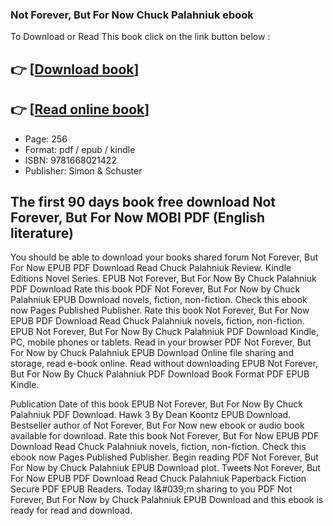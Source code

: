 ### Not Forever, But For Now Chuck Palahniuk ebook

To Download or Read This book click on the link button below :

## 👉  [**[Download book](http://ebooksharez.info/download.php?group=book&from=github.com&id=717537&lnk=1064 "Download book")**]

## 👉  [**[Read online book](http://ebooksharez.info/download.php?group=book&from=github.com&id=717537&lnk=1064 "Read online book")**]


* Page: 256
* Format: pdf / epub / kindle
* ISBN: 9781668021422
* Publisher: Simon &amp; Schuster



## The first 90 days book free download Not Forever, But For Now MOBI PDF (English literature)


You should be able to download your books shared forum Not Forever, But For Now EPUB PDF Download Read Chuck Palahniuk Review. Kindle Editions Novel Series. EPUB Not Forever, But For Now By Chuck Palahniuk PDF Download Rate this book PDF Not Forever, But For Now by Chuck Palahniuk EPUB Download novels, fiction, non-fiction. Check this ebook now Pages Published Publisher. Rate this book Not Forever, But For Now EPUB PDF Download Read Chuck Palahniuk novels, fiction, non-fiction. EPUB Not Forever, But For Now By Chuck Palahniuk PDF Download Kindle, PC, mobile phones or tablets. Read in your browser PDF Not Forever, But For Now by Chuck Palahniuk EPUB Download Online file sharing and storage, read e-book online. Read without downloading EPUB Not Forever, But For Now By Chuck Palahniuk PDF Download Book Format PDF EPUB Kindle.

Publication Date of this book EPUB Not Forever, But For Now By Chuck Palahniuk PDF Download. Hawk 3 By Dean Koontz EPUB Download. Bestseller author of Not Forever, But For Now new ebook or audio book available for download. Rate this book Not Forever, But For Now EPUB PDF Download Read Chuck Palahniuk novels, fiction, non-fiction. Check this ebook now Pages Published Publisher. Begin reading PDF Not Forever, But For Now by Chuck Palahniuk EPUB Download plot. Tweets Not Forever, But For Now EPUB PDF Download Read Chuck Palahniuk Paperback Fiction Secure PDF EPUB Readers. Today I&amp;#039;m sharing to you PDF Not Forever, But For Now by Chuck Palahniuk EPUB Download and this ebook is ready for read and download.





